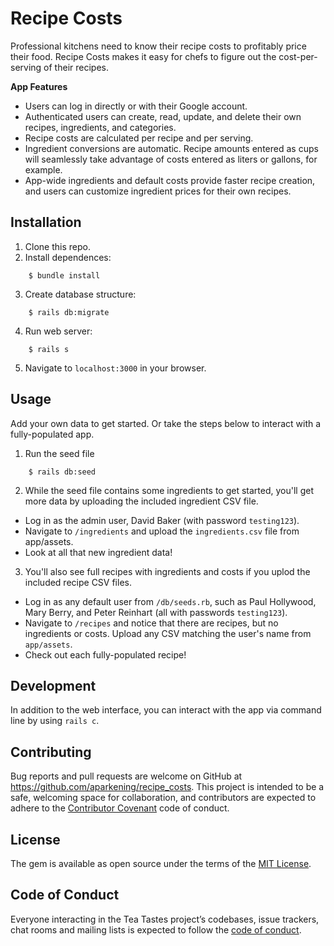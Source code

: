 # Recipe Costs

Professional kitchens need to know their recipe costs to profitably price their food. Recipe Costs makes it easy for chefs to figure out the cost-per-serving of their recipes.

**App Features**
- Users can log in directly or with their Google account.
- Authenticated users can create, read, update, and delete their own recipes, ingredients, and categories.
- Recipe costs are calculated per recipe and per serving.
- Ingredient conversions are automatic. Recipe amounts entered as cups will seamlessly take advantage of costs entered as liters or gallons, for example.
- App-wide ingredients and default costs provide faster recipe creation, and users can customize ingredient prices for their own recipes.

## Installation

1. Clone this repo.
2. Install dependences:
```
    $ bundle install
```
3. Create database structure:
```
    $ rails db:migrate
```
4. Run web server:
```
    $ rails s
```
5. Navigate to `localhost:3000` in your browser.

## Usage

Add your own data to get started. Or take the steps below to interact with a fully-populated app.

1. Run the seed file
```
    $ rails db:seed
```

2. While the seed file contains some ingredients to get started, you'll get more data by uploading the included ingredient CSV file.

* Log in as the admin user, David Baker (with password `testing123`).
* Navigate to `/ingredients` and upload the `ingredients.csv` file from app/assets.
* Look at all that new ingredient data!

3. You'll also see full recipes with ingredients and costs if you uplod the included recipe CSV files. 

* Log in as any default user from `/db/seeds.rb`, such as Paul Hollywood, Mary Berry, and Peter Reinhart (all with passwords `testing123`).
* Navigate to `/recipes` and notice that there are recipes, but no ingredients or costs. Upload any CSV matching the user's name from `app/assets`.
* Check out each fully-populated recipe!

## Development

In addition to the web interface, you can interact with the app via command line by using `rails c`.

## Contributing

Bug reports and pull requests are welcome on GitHub at https://github.com/aparkening/recipe_costs. This project is intended to be a safe, welcoming space for collaboration, and contributors are expected to adhere to the [Contributor Covenant](http://contributor-covenant.org) code of conduct.

## License

The gem is available as open source under the terms of the [MIT License](https://opensource.org/licenses/MIT).

## Code of Conduct

Everyone interacting in the Tea Tastes project’s codebases, issue trackers, chat rooms and mailing lists is expected to follow the [code of conduct](https://github.com/aparkening/recipe_costs/blob/master/CODE_OF_CONDUCT.md).
